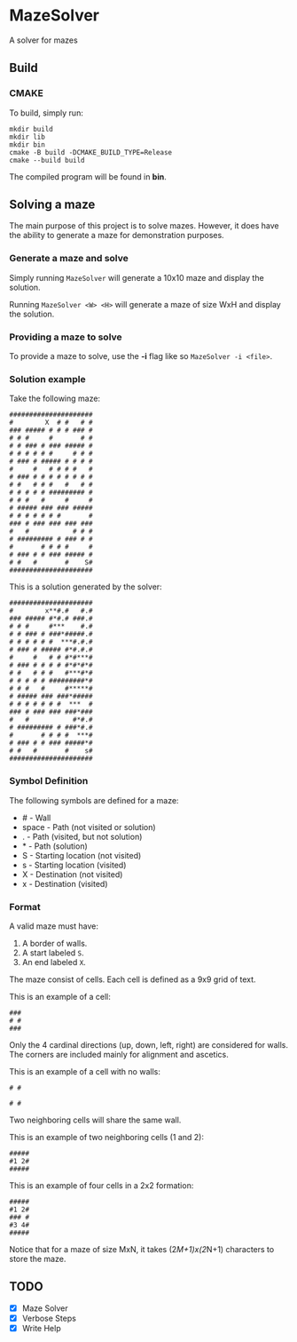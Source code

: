 # MazeSolver
A solver for mazes

## Build

### CMAKE
To build, simply run:
```
mkdir build
mkdir lib
mkdir bin
cmake -B build -DCMAKE_BUILD_TYPE=Release
cmake --build build
```
The compiled program will be found in **bin**.

## Solving a maze
The main purpose of this project is to solve mazes. However, it does have
the ability to generate a maze for demonstration purposes.

### Generate a maze and solve
Simply running `MazeSolver` will generate a 10x10 maze and display the solution.

Running `MazeSolver <W> <H>` will generate a maze of size WxH and display
the solution.

### Providing a maze to solve
To provide a maze to solve, use the **-i** flag like so `MazeSolver -i <file>`.

### Solution example
Take the following maze:
```
#####################
#        X  # #   # #
### ##### # # # ### #
# # #     #       # #
# # ### # ### ##### #
# # # # # #     # # #
# ### # ##### # # # #
#     #   # # # #   #
# ### # # # # # # # #
# #   # # #   #   # #
# # # # # ######### #
# # #   #     #     #
# ##### ### ### #####
# # # # # # #       #
### # ### ### ### ###
#   #           # # #
# ######### # ### # #
#       # # # #     #
# ### # # ### ##### #
# #   #       #    S#
#####################
```
This is a solution generated by the solver:
```
#####################
#        x**#.#   #.#
### ##### #*#.# ###.#
# # #     #***    #.#
# # ### # ###*#####.#
# # # # # #  ***#.#.#
# ### # ##### #*#.#.#
#     #   # # #*#***#
# ### # # # # #*#*#*#
# #   # # #   #***#*#
# # # # # #########*#
# # #   #     #*****#
# ##### ### ###*#####
# # # # # # #  ***  #
### # ### ### ###*###
#   #           #*#.#
# ######### # ###*#.#
#       # # # #  ***#
# ### # # ### #####*#
# #   #       #    s#
#####################
```

### Symbol Definition
The following symbols are defined for a maze:
* \#    - Wall
* space - Path (not visited or solution)
* .     - Path (visited, but not solution)
* \*    - Path (solution)
* S     - Starting location (not visited)
* s     - Starting location (visited)
* X     - Destination (not visited)
* x     - Destination (visited)

### Format
A valid maze must have:
1. A border of walls.
2. A start labeled `S`.
3. An end labeled `X`.

The maze consist of cells. Each cell is defined as a 9x9 grid of text.

This is an example of a cell:
```
###
# #
###
```
Only the 4 cardinal directions (up, down, left, right) are considered
for walls. The corners are included mainly for alignment and ascetics.

This is an example of a cell with no walls:
```
# #
   
# #
```

Two neighboring cells will share the same wall.

This is an example of two neighboring cells (1 and 2):
```
#####
#1 2#
#####
```

This is an example of four cells in a 2x2 formation:
```
#####
#1 2#
### #
#3 4#
#####
```
Notice that for a maze of size MxN, it takes (2*M+1)x(2*N+1) characters
to store the maze.

## TODO
- [x] Maze Solver
- [x] Verbose Steps
- [x] Write Help
